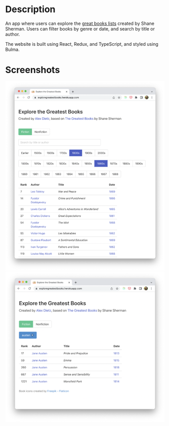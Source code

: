 # Description
An app where users can explore the [great books lists](https://thegreatestbooks.org) created by Shane Sherman. Users can filter books by genre or date, and search by title or author.

The website is built using React, Redux, and TypeScript, and styled using Bulma.

# Screenshots
![image](./screenshots/screenshot4.png)
![image](./screenshots/screenshot5.png)
